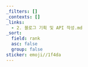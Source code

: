 ```yaml
---
_filters: []
_contexts: []
_links:
  - 2. 블로그 기획 및 API 작성.md
_sort:
  field: rank
  asc: false
  group: false
sticker: emoji//1f4da
---
```


